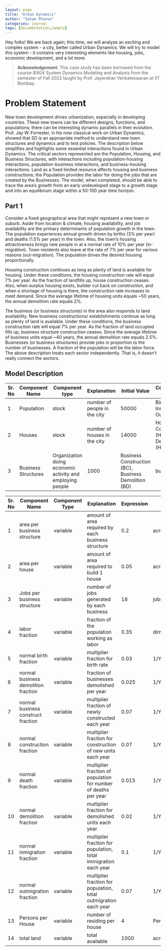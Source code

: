```yaml
---
layout: page
title: "Urban Dynamics"
author: "Soham Phanse"
categories: journal
tags: [documentation,sample]
---
```


Hey folks! We are back again; this time, we will analyze an exciting and complex system - a city, better called Urban Dynamics. We will try to model this system - it contains very interesting elements like housing, jobs, economic development, and a lot more.

> **Acknowledgement**: This case study has been borrowed from the course IE604 System Dynamics Modeling and Analysis from the semester of Fall 2022 taught by Prof. Jayendran Venkateswaran at IIT Bombay. 

# Problem Statement
New town development drives urbanization, especially in developing countries. These new towns can be different designs, functions, and populations; there can be interesting dynamic parallels in their evolution. Prof. Jay W. Forrester, in his now classical work on Urban Dynamics, showed that SD is an appropriate method to understand new town structures and dynamics and to test policies. The description below simplifies and highlights some essential interactions found in Urban
Dynamics. The critical sectors represented are the Population, Housing, and Business Structures, with interactions including population-housing interactions, population-business interactions, and business-housing interactions. Land as a fixed limited resource affects housing and business constructions; the Population provides the labor for doing the jobs that are created by the Businesses. The model, when completed, should be able to trace the area’s growth from an early undeveloped stage to a growth stage and into an equilibrium stage within a 50-100 year time horizon. 

## Part 1
Consider a fixed geographical area that might represent a new town or suburb. Aside from location & climate, housing availability, and job availability are the primary determinants of population growth in the town. The population experiences annual growth driven by births (3% per year) and deaths (1.5% per year) in the town. Also, the town’s housing attractiveness brings new people in at a normal rate of 10% per year (in-migration). Town residents also leave at the rate of 7% per year for various reasons (out-migration). The population drives the desired housing proportionally.

Housing construction continues as long as plenty of land is available for housing. Under these conditions, the housing construction rate will equal 7% per year. As the fraction of landfills up, house construction ceases. Also, when surplus housing exists, builder cut back on construction, and when a shortage of housing is there, the construction rate increases to meet demand. Since the average lifetime of housing units equals ~50 years, the annual demolition rate equals 2%.

The business (or business structures) in the area also responds to land availability. New business constructions/ establishments continue as long as plenty of land is available. Under these conditions, the business construction rate will equal 7% per year. As the fraction of land occupied fills up, business structure construction ceases. Since the average lifetime of business units equal ~40 years, the annual demolition rate equals 2.5%. Businesses (or business structures) provide jobs in proportion to the number of businesses. A fraction of the population will be the labor force. The above description treats each sector independently. That is, it doesn’t really connect the sectors.

## Model Description

| Sr. No | Component Name | Component type | Explanation | Initial Value | Corresponding Flows | Units |
| ------ | -------------- | -------------- | ----------- | ------------- | ------------------- | ----- |
| 1 | Population | stock | number of people in the city | 50000 | Births, Deaths, Inmigration, Outmigration | persons |
| 2 | Houses | stock | number of houses in the city | 14000 | Housing Construction (HC), Housing Demolition (HD) | house |
| 3 | Business Structures | Organization doing economic activity and employing people | 1000 | Business Construction (BC), Business Demolition (BD) | business |

| Sr. No | Component Name | Component Type | Explanation | Expression | Units |
| ------ | -------------- | -------------- | ----------- | ---------- | ----- |
| 1 | area per business structure | variable | amount of area required by each business structure | 0.2 | acre/business |
| 2 | area per house | variable | amount of area required to build 1 house | 0.05 | acre/house | 
| 3 | Jobs per business structure | variable | number of jobs generated by each business | 18 | jobs/business |
| 4 | labor fraction | variable | fraction of the population working as labor | 0.35 | dimensionless |
| 5 | normal birth fraction | variable | multiplier fraction for birth rate | 0.03 | 1/Year |
| 6 | normal business demolition fraction | variable | fraction of businesses demolished per year | 0.025 | 1/Year |
| 7 | normal business construct fraction | variable | multiplier fraction of newly constructed each year | 0.07 | 1/Year |
| 8 | normal construction fraction | variable | multiplier fraction for construction of new units each year | 0.07 | 1/Year |
| 9 | normal death fraction | variable | multiplier fraction of population for number of deaths per year | 0.015 | 1/Year |
| 10 | normal demolition fraction | variable | multiplier fraction for demolished units each year | 0.02 | 1/Year |
| 11 | normal inmigration fraction | variable | multiplier fraction for population, total immigration each year | 0.1 | 1/Year |
| 12 | normal outmigration fraction | variable | multiplier fraction for population, total outmigration each year | 0.07 | 1/Year |
| 13 | Persons per House | variable | number of residing per house | 4 | Person/House |
| 14 | total land | variable | total available | 1000 | acre |



<!-- Hey folks! To tie up everything we have seen so far, I will walk you through a simple and ready case. It is about constructing a system dynamics model of the population of a particular university campus. Incidentally, as you might have guessed, this is one of the simplest population models since we hace strict rules with respect to the increase in the number of students. Hence accurate estimates can be obtained, and special statistical techniques are not required. The model with suitable (a lot :P) can be extended to construct models predicting a city or a nationwide population estimate.

Since you peeps should know the background, I was working to model the energy consumption trends on my university campus. Since energy consumption heavily depends on the number of users and usage per capita, my immediate task was to estimate the total population living on campus. The framework starts with obtaining basic data about the number of students, the student-to-faculty ratio, administration staff, and dependents living on campus, and estimating admission rates for students, hiring, and attrition rates for professors and other staff members on campus.

To give you an idea of how the student population on campus changes across the years, check this sketch below:

![Population Model](https://sohamphanseiitb.github.io/Think-in-Systems/assets/system-dynamics/population%20blog.jpg)

Obviously, the rate at which undergraduate students are admitted will be starkly different than graduate students.

Similarly, we can construct a model to estimate how the teaching faculty grows over time. To simplify stuff, the Student to Faculty Ratio can be assumed to be constant; however, it is better to assume it is adaptable since every university strives to attain the best possible ratio as mandated by national standards. The number distribution of undergraduate and graduate students on campus also affects the required amount of teaching staff. The Student to Faculty ratio in the case of graduate students is expected to be higher than undergraduates. In that case, two different ratio estimates can be calculated. However, it should be understood that there be a significant fraction of staff who will be teaching and advising at both levels. We can make assumptions about how the universities plan to implement policies to improve the ratio each year. The policies can be as follows:

- Case 1: If the ratio is higher than the mandate (low teaching staff strength)
  - Increase the hiring rate, vis a vis, and hire more people every year. 
  - Reduce attrition rate, vis a vis, provide incentives to people to improve retention period
    -  Provide schemes like subsidized medical insurance, interest-free loans, pension benefits, and provident fund schemes

- Case 2: If the ratio is lower than the mandate (high teaching staff strength)
  -  Decrease the hiring rate; in extreme cases, new hiring can be frozen
  -  Improve performance vigilance to keep under-performing staff in check and incentivize attrition

The administration staff, on the other hand, is trickier to model since it doesn't have well-defined ratios to be kept in check. A modest 3-5% growth can be assumed safely. If the university provides housing to teaching and other staff on campus and allows immediate family members to stay alone, a rough number of 2 dependents per working member of staff can be assumed to calculate the total number of staff dependents. 

With these population sub-models of students, teaching and non-academic staff, and dependents, a fair estimate of the total population on the university campus can be obtained. This further can be combined with other models to estimate the per capita energy consumption in each category and, ultimately, total energy usage at domestic levels for personal use. 

For commercial uses, like computing and use in research equipment, outdoor lighting, and common areas like gymnasiums, sports complexes, and auditoriums, energy usage has to be calculated with data since no modeling techniques can give accurate estimates. Constructing gymnasiums and new research labs on campus are discrete events by nature and cannot be predicted beforehand. In cases of infrastructural expansion, the total land area availability and the trend estimation timeline should also be considered.

All in all, if you see systems modeling can start with simple logic and building blocks which together can be assembled to produce useful results. Complex models can be built with simple models, and layers of statistical estimates can be grafted onto propagative models to create models with can accurately estimate real-world phenomena like business cycles, stock value predictions, or the global economic scenario. -->
